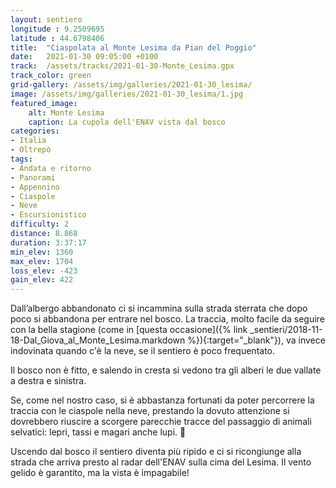 ```yaml
---
layout: sentiero
longitude : 9.2509695
latitude : 44.6798406
title:  "Ciaspolata al Monte Lesima da Pian del Poggio"
date:   2021-01-30 09:05:00 +0100
track:  /assets/tracks/2021-01-30-Monte_Lesima.gpx
track_color: green
grid-gallery: /assets/img/galleries/2021-01-30_lesima/
image: /assets/img/galleries/2021-01-30_lesima/1.jpg
featured_image:
    alt: Monte Lesima
    caption: La cupola dell'ENAV vista dal bosco
categories:
- Italia
- Oltrepò
tags:
- Andata e ritorno
- Panorami
- Appennino  
- Ciaspole
- Neve
- Escursionistico
difficulty: 2
distance: 8.868 
duration: 3:37:17
min_elev: 1360
max_elev: 1704
loss_elev: -423
gain_elev: 422
---
```


Dall’albergo abbandonato ci si incammina sulla strada sterrata che dopo poco si abbandona per entrare nel bosco.
La traccia, molto facile da seguire con la bella stagione (come in [questa occasione]({% link _sentieri/2018-11-18-Dal_Giova_al_Monte_Lesima.markdown %}){:target="_blank"}), va invece indovinata quando c'è la neve, se il sentiero è poco frequentato.

Il bosco non è fitto, e salendo in cresta si vedono tra gli alberi le due vallate a destra e sinistra.

Se, come nel nostro caso, si è abbastanza fortunati da poter percorrere la traccia con le ciaspole nella neve, prestando la dovuto attenzione si dovrebbero riuscire a scorgere parecchie tracce del passaggio di animali selvatici: lepri, tassi e magari anche lupi. :wolf:

Uscendo dal bosco il sentiero diventa più ripido e ci si ricongiunge alla strada che arriva presto al radar dell'ENAV sulla cima del Lesima. Il vento gelido è garantito, ma la vista è impagabile!
